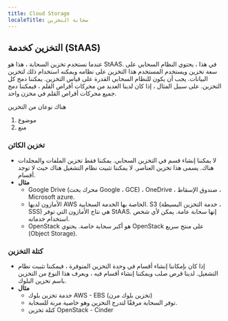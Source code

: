 ```yaml
---
title: Cloud Storage
localeTitle: سحابة التخزين
---
```

## التخزين كخدمة (StAAS)

عندما نستخدم تخزين السحابة ، هذا هو StAAS. في هذا ، يحتوي النظام السحابي على سعة تخزين ويستخدم المستخدم هذا التخزين على نظامه ويمكنه استخدام ذلك لتخزين البيانات. يجب أن يكون للنظام السحابي القدرة على قياس التخزين. يمكننا دمج كل التخزين. على سبيل المثال ، إذا كان لدينا العديد من محركات أقراص القلم ، فيمكننا دمج جميع محركات أقراص القلم في مخزن واحد.

هناك نوعان من التخزين

1.  موضوع
2.  منع

### تخزين الكائن

*   لا يمكننا إنشاء قسم في التخزين السحابي. يمكننا فقط تخزين الملفات والمجلدات هناك. يسمى هذا تخزين العناصر. لا يمكننا تثبيت نظام التشغيل هناك حيث لا توجد أقسام.
*   **مثال**
    *   Google Drive (محرك بحث Google ، GCE) ، OneDrive ، صندوق الإسقاط ، Microsoft azure.
    *   الأمازون لديها AWS الخاصة بها الخدمة السحابية. S3 (خدمة التخزين البسيطة ، SSS) هي نتاج الأمازون التي توفر StAAS. إنها سحابة عامة. يمكن لأي شخص استخدام خدماته.
    *   OpenStack هو أكبر سحابة خاصة. يحتوي OpenStack على منتج سريع (Object Storage).

### كتلة التخزين

*   إذا كان بإمكاننا إنشاء أقسام في وحدة التخزين المتوفرة ، فيمكننا تثبيت نظام التشغيل. لدينا قرص صلب ويمكننا إنشاء أقسام فيه ، ويعرف هذا النوع من التخزين باسم تخزين البلوك.
*   **مثال**
    *   خدمة تخزين بلوك AWS - EBS (تخزين بلوك مرن)
    *   توفر السحابة مرفقًا لتدرج التخزين وهو خاصية مرنة للسحابة.
    *   كتلة تخزين OpenStack - Cinder